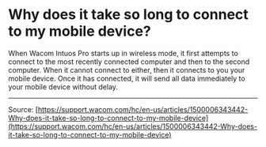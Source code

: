 # Why does it take so long to connect to my mobile device?

When Wacom Intuos Pro starts up in wireless mode, it first attempts to connect to the most recently connected computer and then to the second computer. When it cannot connect to either, then it connects to you your mobile device. Once it has connected, it will send all data immediately to your mobile device without delay.

---
Source: [https://support.wacom.com/hc/en-us/articles/1500006343442-Why-does-it-take-so-long-to-connect-to-my-mobile-device](https://support.wacom.com/hc/en-us/articles/1500006343442-Why-does-it-take-so-long-to-connect-to-my-mobile-device)
